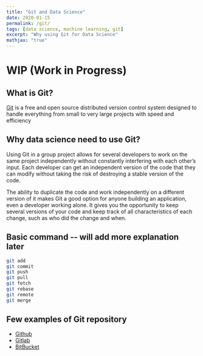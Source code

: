 ```yaml
---
title: "Git and Data Science"
date: 2020-01-15
permalink: /git/
tags: [data science, machine learning, git]
excerpt: "Why using Git for Data Science"
mathjax: "true"
---
```


# WIP (Work in Progress)

## What is Git?
[Git](https://git-scm.com/) is a free and open source distributed version control system designed to handle everything from small to very large projects with speed and efficiency 

## Why data science need to use Git?

Using Git in a group project allows for several developers to work on the same project independently without constantly interfering with each other’s input. Each developer can get an independent version of the code that they can modify without taking the risk of destroying a stable version of the code.

The ability to duplicate the code and work independently on a different version of it makes Git a good option for anyone building an application, even a developer working alone. It gives you the opportunity to keep several versions of your code and keep track of all characteristics of each change, such as who did the change and when.

## Basic command -- will add more explanation later
```bash
git add 
git commit
git push
git pull
git fetch
git rebase
git remote
git merge
```  

## Few examples of Git repository
- [Github](https://github.com/)
- [Gitlab](https://about.gitlab.com/)
- [BitBucket](https://bitbucket.org/)
